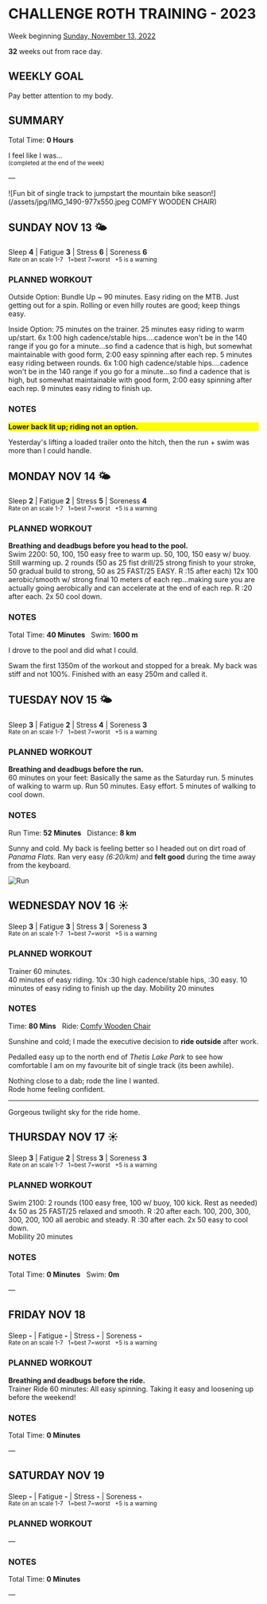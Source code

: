 # CHALLENGE ROTH TRAINING - 2023
Week beginning [Sunday, November 13, 2022](javascript:flick('sun');)

**32** weeks out from race day.

## WEEKLY GOAL
Pay better attention to my body.

## SUMMARY
Total Time: **0 Hours**

I feel like I was...
<br /><sup>(completed at the end of the week)</sup>

&mdash;

![Fun bit of single track to jumpstart the mountain bike season!](/assets/jpg/IMG_1490-977x550.jpeg COMFY WOODEN CHAIR)

## SUNDAY NOV 13 🌤
Sleep **4** | Fatigue **3** | Stress **6** | Soreness **6**
<sup><br />Rate on an scale 1-7 &nbsp; 1=best 7=worst &nbsp; +5 is a warning</sup>

### PLANNED WORKOUT
Outside Option: 
Bundle Up ~ 90 minutes. Easy riding on the MTB. 
Just getting out for a spin. Rolling or even hilly routes are good; keep things easy. 

Inside Option: 
75 minutes on the trainer. 
25 minutes easy riding to warm up/start. 
6x 1:00 high cadence/stable hips....cadence won't be in the 140 range if you go for a minute...so find a cadence that is high, but somewhat maintainable with good form, 2:00 easy spinning after each rep. 
5 minutes easy riding between rounds. 
6x 1:00 high cadence/stable hips....cadence won't be in the 140 range if you go for a minute...so find a cadence that is high, but somewhat maintainable with good form, 2:00 easy spinning after each rep.
9 minutes easy riding to finish up. 

### NOTES
<p style="background-color:yellow;font-weight:bold;">Lower back lit up; riding not an option.</p>

Yesterday's lifting a loaded trailer onto the hitch, then the run + swim was more than I could handle.

<!---->
## MONDAY NOV 14 🌤
Sleep **2** | Fatigue **2** | Stress **5** | Soreness **4**
<sup><br />Rate on an scale 1-7 &nbsp; 1=best 7=worst &nbsp; +5 is a warning</sup>

### PLANNED WORKOUT
**Breathing and deadbugs before you head to the pool.**  
Swim 2200: 
50, 100, 150 easy free to warm up.
50, 100, 150 easy w/ buoy. Still warming up.
2 rounds (50 as 25 fist drill/25 strong finish to your stroke, 50 gradual build to strong, 50 as 25 FAST/25 EASY. R :15 after each)
12x 100 aerobic/smooth w/ strong final 10 meters of each rep...making sure you are actually going aerobically and can accelerate at the end of each rep. R :20 after each. 
2x 50 cool down.

### NOTES
Total Time: **40 Minutes** &nbsp; Swim: **1600 m**

I drove to the pool and did what I could.

Swam the first 1350m of the workout and stopped for a break.  My back was stiff and not 100%.  Finished with an easy 250m and called it.

<!---->
## TUESDAY NOV 15 🌤
Sleep **3** | Fatigue **2** | Stress **4** | Soreness **3**
<sup><br />Rate on an scale 1-7 &nbsp; 1=best 7=worst &nbsp; +5 is a warning</sup>

### PLANNED WORKOUT
**Breathing and deadbugs before the run​.**   
60 minutes on your feet: Basically the same as the Saturday run. 
5 minutes of walking to warm up.
Run 50 minutes. Easy effort.
5 minutes of walking to cool down.

### NOTES
Run Time: **52 Minutes** &nbsp; Distance: **8 km**

Sunny and cold.  My back is feeling better so I headed out on dirt road of _Panama Flats_. Ran very easy _(6:20/km)_ and **felt good** during the time away from the keyboard.

![Run](/assets/jpg/run-20221115.jpeg)

<!---->
## WEDNESDAY NOV 16 ☀️
Sleep **3** | Fatigue **3** | Stress **3** | Soreness **3**
<sup><br />Rate on an scale 1-7 &nbsp; 1=best 7=worst &nbsp; +5 is a warning</sup>

### PLANNED WORKOUT
Trainer 60 minutes.   
40 minutes of easy riding. 
10x :30 high cadence/stable hips, :30 easy. 
10 minutes of easy riding to finish up the day. 
Mobility 20 minutes

### NOTES
Time: **80 Mins** &nbsp; Ride: [Comfy Wooden Chair](javascript:flkty.select(2);)

Sunshine and cold; I made the executive decision to **ride outside** after work.

Pedalled easy up to the north end of _Thetis Lake Park_ to see how comfortable I am on my favourite bit of single track (its been awhile).

Nothing close to a dab; rode the line I wanted.  
Rode home feeling confident.

---

Gorgeous twilight sky for the ride home.
<!---->
## THURSDAY NOV 17 ☀️
Sleep **3** | Fatigue **2** | Stress **3** | Soreness **3**
<sup><br />Rate on an scale 1-7 &nbsp; 1=best 7=worst &nbsp; +5 is a warning</sup>

### PLANNED WORKOUT
Swim 2100: 
2 rounds (100 easy free, 100 w/ buoy, 100 kick. Rest as needed) 
4x 50 as 25 FAST/25 relaxed and smooth. R :20 after each. 
100, 200, 300, 300, 200, 100 all aerobic and steady. R :30 after each. 
2x 50 easy to cool down.   
Mobility 20 minutes

### NOTES
Total Time: **0 Minutes** &nbsp; Swim: **0m**

&mdash;  

<!---->
## FRIDAY NOV 18
Sleep **-** | Fatigue **-** | Stress **-** | Soreness **-**
<sup><br />Rate on an scale 1-7 &nbsp; 1=best 7=worst &nbsp; +5 is a warning</sup>

### PLANNED WORKOUT
**Breathing and deadbugs before the ride.**  
Trainer Ride 60 minutes: 
All easy spinning. 
Taking it easy and loosening up before the weekend!

### NOTES
Total Time: **0 Minutes**

&mdash;  

<!---->
## SATURDAY NOV 19
Sleep **-** | Fatigue **-** | Stress **-** | Soreness **-**
<sup><br />Rate on an scale 1-7 &nbsp; 1=best 7=worst &nbsp; +5 is a warning</sup>

### PLANNED WORKOUT
&mdash;  

### NOTES
Total Time: **0 Minutes**

&mdash;  
